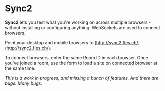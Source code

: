# Sync2

**Sync2** lets you test what you're working on across multiple browsers - without installing or configuring anything. WebSockets are used to connect browsers.

Point your desktop and mobile browsers to [http://sync2.fles.ch/](http://sync2.fles.ch/).

To connect browsers, enter the same Room ID in each browser. Once you've joined a room, use the form to load a site on connected browser at the same time.

*This is a work in progress, and missing a bunch of features. And there are bugs. Many bugs.*